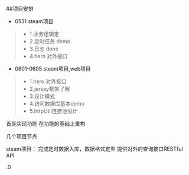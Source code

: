 ##项目安排

* 0531  steam项目

>    *   1.业务逻辑定
>    *   2.定时任务 demo
>    *   3.日志 done
>    *   4.hero 对外接口
    
* 0601-0605  steam项目,web项目

>   *   1.hero 对外接口
>   *   2.jersey框架了解
>   *   3.设计模式
>   *   4.访问数据库基本demo
>   *   5.httpUtil连接池设计


首先实现功能
在功能的基础上重构

几个项目节点

steam项目：
    完成定时数据入库，数据格式定型
    提供对外的查询接口RESTful API
    

































.0
